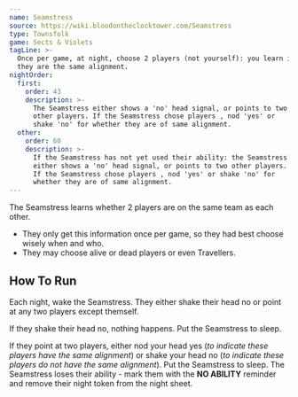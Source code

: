 ```yaml
---
name: Seamstress
source: https://wiki.bloodontheclocktower.com/Seamstress
type: Townsfolk
game: Sects & Violets
tagLine: >-
  Once per game, at night, choose 2 players (not yourself): you learn if
  they are the same alignment.
nightOrder:
  first:
    order: 43
    description: >-
      The Seamstress either shows a 'no' head signal, or points to two
      other players. If the Seamstress chose players , nod 'yes' or
      shake 'no' for whether they are of same alignment.
  other:
    order: 60
    description: >-
      If the Seamstress has not yet used their ability: the Seamstress
      either shows a 'no' head signal, or points to two other players.
      If the Seamstress chose players , nod 'yes' or shake 'no' for
      whether they are of same alignment.
---
```


The Seamstress learns whether 2 players are on the same team as each
other.

- They only get this information once per game, so they had best choose
  wisely when and who.
- They may choose alive or dead players or even Travellers.

## How To Run

Each night, wake the Seamstress. They either shake their head no or
point at any two players except themself.

If they shake their head no, nothing happens. Put the Seamstress to
sleep.

If they point at two players, either nod your head yes (_to indicate
these players have the same alignment_) or shake your head no (_to
indicate these players do not have the same alignment_). Put the
Seamstress to sleep. The Seamstress loses their ability - mark them with
the **NO ABILITY** reminder and remove their night token from the night
sheet.
